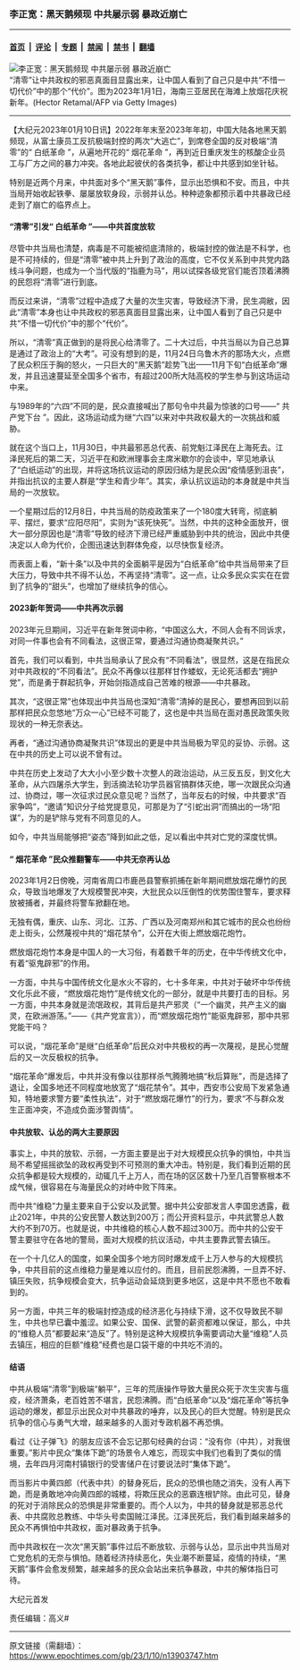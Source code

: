 ### 李­­正宽：黑天鹅频现 中共屡示弱 暴政近崩亡

---

#### [首页](../../../..?n13903747) &nbsp;|&nbsp; [评论](../../../../../epoch-comment?n13903747) &nbsp;|&nbsp; [专题](../../../../../epoch-special?n13903747) &nbsp;|&nbsp; [禁闻](../../../../../epoch-news?n13903747) &nbsp;|&nbsp; [禁书](../../../../../books?n13903747) &nbsp;|&nbsp; [翻墙](https://github.com/gfw-breaker/nogfw/blob/master/README.md?n13903747)


<div><img alt="李­­正宽：黑天鹅频现 中共屡示弱 暴政近崩亡" class="attachment-djy_600_400 size-djy_600_400 wp-post-image" src="https://i.epochtimes.com/assets/uploads/2023/01/id13903750-GettyImages-1245915404-.jpeg"/>
<div class="caption">
 “清零”让中共政权的邪恶真面目显露出来，让中国人看到了自己只是中共“不惜一切代价”中的那个“代价”。图为2023年1月1日，海南三亚居民在海滩上放烟花庆祝新年。(Hector Retamal/AFP via Getty Images)
</div></div><hr/><div class="post_content" id="artbody" itemprop="articleBody">
 <!-- article content begin -->
 <p>
  【大纪元2023年01月10日讯】2022年年末至2023年年初，中国大陆各地黑天鹅频现，从富士康员工反抗极端封控的两次“大逃亡”，到席卷全国的反对极端“清零”的“
  <ok href="https://www.epochtimes.com/gb/tag/%E7%99%BD%E7%BA%B8%E9%9D%A9%E5%91%BD.html">
   白纸革命
  </ok>
  ”，从遍地开花的“
  <ok href="https://www.epochtimes.com/gb/tag/%E7%83%9F%E8%8A%B1%E9%9D%A9%E5%91%BD.html">
   烟花革命
  </ok>
  ”，再到近日重庆发生的核酸企业员工与厂方之间的暴力冲突。各地此起彼伏的各类抗争，都让中共感到如坐针毡。
 </p>
 <p>
  特别是近两个月来，中共面对多个“黑天鹅”事件，显示出恐惧和不安。而且，中共当局开始收起铁拳、屡屡放软身段，示弱并认怂。种种迹象都预示着中共暴政已经走到了崩亡的临界点上。
 </p>
 <h4>
  “清零”引发“
  <ok href="https://www.epochtimes.com/gb/tag/%E7%99%BD%E7%BA%B8%E9%9D%A9%E5%91%BD.html">
   白纸革命
  </ok>
  ”——中共首度放软
 </h4>
 <p>
  尽管中共当局也清楚，病毒是不可能被彻底清除的，极端封控的做法是不科学，也是不可持续的，但是“清零”被中共上升到了政治的高度，它不仅关系到中共党内路线斗争问题，也成为一个当代版的“指鹿为马”，用以试探各级党官们能否顶着沸腾的民怨将“清零”进行到底。
 </p>
 <p>
  而反过来讲，“清零”过程中造成了大量的次生灾害，导致经济下滑，民生凋敝，因此“清零”本身也让中共政权的邪恶真面目显露出来，让中国人看到了自己只是中共“不惜一切代价”中的那个“代价”。
 </p>
 <p>
  所以，“清零”真正做到的是将民心给清零了。二十大过后，中共当局以为自己总算是通过了政治上的“大考”。可没有想到的是，11月24日乌鲁木齐的那场大火，点燃了民众积压于胸的怒火，一只巨大的“黑天鹅”趁势飞出——11月下旬“白纸革命”爆发，并且迅速蔓延至全国多个省市，有超过200所大陆高校的学生参与到这场运动中来。
 </p>
 <p>
  与1989年的“六四”不同的是，民众直接喊出了那句令中共最为惊骇的口号——“
  <ok href="https://www.epochtimes.com/gb/tag/%E5%85%B1%E4%BA%A7%E5%85%9A%E4%B8%8B%E5%8F%B0.html">
   共产党下台
  </ok>
  ”。因此，这场运动成为继“六四”以来对中共政权最大的一次挑战和威胁。
 </p>
 <p>
  就在这个当口上，11月30日，中共最邪恶总代表、前党魁江泽民在上海死去。江泽民死后的第二天，习近平在和欧洲理事会主席米歇尔的会谈中，罕见地承认了“白纸运动”的出现，并将这场抗议运动的原因归结为是民众因“疫情感到沮丧”，并指出抗议的主要人群是“学生和青少年”。其实，承认抗议运动的本身就是中共当局的一次放软。
 </p>
 <p>
  一个星期过后的12月8日，中共当局的防疫政策来了一个180度大转弯，彻底躺平、摆烂，要求“应阳尽阳”，实则为“该死快死”。当然，中共的这种全面放开，很大一部分原因也是“清零”导致的经济下滑已经严重威胁到中共的统治，因此中共便决定以人命为代价，企图迅速达到群体免疫，以尽快恢复经济。
 </p>
 <p>
  而表面上看，“新十条”以及中共的全面躺平是因为“白纸革命”给中共当局带来了巨大压力，导致中共不得不认怂，不再坚持“清零”。这一点，让众多民众实实在在尝到了抗争的“甜头”，也增加了继续抗争的信心。
 </p>
 <h4>
  2023新年贺词——中共再次示弱
 </h4>
 <p>
  2023年元旦期间，习近平在新年贺词中称，“中国这么大，不同人会有不同诉求，对同一件事也会有不同看法，这很正常，要通过沟通协商凝聚共识。”
 </p>
 <p>
  首先，我们可以看到，中共当局承认了民众有“不同看法”，很显然，这是在指民众对中共政权的“不同看法”。民众不再像以往那样甘作蝼蚁，无论死活都去“拥护党”，而是勇于群起抗争，开始剑指造成自己苦难的根源——中共暴政。
 </p>
 <p>
  其次，“这很正常”也体现出中共当局也深知“清零”清掉的是民心，要想再回到以前那样把民众忽悠地“万众一心”已经不可能了，这也是中共当局在面对愚民政策失败现状的一种无奈表达。
 </p>
 <p>
  再者，“通过沟通协商凝聚共识”体现出的更是中共当局极为罕见的妥协、示弱。这在中共的历史上可以说不曾有过。
 </p>
 <p>
  中共在历史上发动了大大小小至少数十次整人的政治运动，从三反五反，到文化大革命，从六四屠杀大学生，到活摘法轮功学员器官搞群体灭绝，哪一次跟民众沟通过、协商过，哪一次征求过民众意见呢？当然了，当年反右的时候，中共要求“百家争鸣”，“邀请”知识分子给党提意见，可那是为了“引蛇出洞”而搞出的一场“阳谋”，为的是铲除与党有不同意见的人。
 </p>
 <p>
  如今，中共当局能够把“姿态”降到如此之低，足以看出中共对亡党的深度忧惧。
 </p>
 <h4>
  “
  <ok href="https://www.epochtimes.com/gb/tag/%E7%83%9F%E8%8A%B1%E9%9D%A9%E5%91%BD.html">
   烟花革命
  </ok>
  ”民众推翻警车——中共无奈再认怂
 </h4>
 <p>
  2023年1月2日傍晚，河南省周口市鹿邑县警察抓捕在新年期间燃放烟花爆竹的民众，导致当地爆发了大规模警民冲突，大批民众以压倒性的优势围住警车，要求释放被捕者，并最终将警车掀翻在地。
 </p>
 <p>
  无独有偶，重庆、山东、河北、江苏、广西以及河南郑州和其它城市的民众也纷纷走上街头，公然蔑视中共的“烟花禁令”，公开在大街上燃放烟花炮竹。
 </p>
 <p>
  燃放烟花炮竹本身是中国人的一大习俗，有着数千年的历史，在中华传统文化中，有着“驱鬼辟邪”的作用。
 </p>
 <p>
  一方面，中共与中国传统文化是水火不容的，七十多年来，中共对于破坏中华传统文化乐此不疲，“燃放烟花炮竹”是传统文化的一部分，就是中共要打击的目标。另一方面，中共本身就是流氓政权，其背后是共产邪灵（“一个幽灵，共产主义的幽灵，在欧洲游荡。”——《共产党宣言》），而“燃放烟花炮竹”能驱鬼辟邪，那中共邪党能干吗？
 </p>
 <p>
  可以说，“烟花革命”是继“白纸革命”后民众对中共极权的再一次蔑视，是民心觉醒后的又一次反极权的抗争。
 </p>
 <p>
  “烟花革命”爆发后，中共并没有像以往那样杀气腾腾地搞“秋后算账”，而是选择了退让，全国多地还不同程度地放宽了“烟花禁令”。其中，西安市公安局下发紧急通知，特地要求警方要“柔性执法”，对于“燃放烟花爆竹”的行为，要求“不与群众发生正面冲突，不造成负面涉警舆情”。
 </p>
 <h4>
  中共放软、认怂的两大主要原因
 </h4>
 <p>
  事实上，中共的放软、示弱，一方面主要是出于对大规模民众抗争的惧怕，中共当局不希望摇摇欲坠的政权再受到不可预测的重大冲击。特别是，我们看到近期的民众抗争都是较大规模的，动辄几千上万人，而在场的区区数十乃至几百警察根本不成气候，很容易在与海量民众的对峙中败下阵来。
 </p>
 <p>
  而中共“维稳”力量主要来自于公安以及武警。据中共公安部发言人李国忠透露，截止2021年，中共的公安民警人数达到200万；而公开资料显示，中共武警总人数大约不到70万。也就是说，中共维稳的核心人数不超过300万。而中共的公安干警主要驻守在各地的警局，面对大规模的抗议活动，中共主要靠武警去镇压。
 </p>
 <p>
  在一个十几亿人的国度，如果全国多个地方同时爆发成千上万人参与的大规模抗争，中共目前的这点维稳力量是难以应付的。而且，目前民怨沸腾，一旦弄不好、镇压失败，抗争规模会变大，抗争运动会延烧到更多地区，这是中共不愿也不敢看到的。
 </p>
 <p>
  另一方面，中共三年的极端封控造成的经济恶化与持续下滑，这不仅导致民不聊生，中共也早已囊中羞涩。如果公安、国保、武警的薪资都难以保证，那么，中共的“维稳人员”都要起来“造反”了。特别是这种大规模抗争需要调动大量“维稳”人员去镇压，相应的巨额“维稳”经费也是口袋干瘪的中共吃不消的。
 </p>
 <h4>
  结语
 </h4>
 <p>
  中共从极端“清零”到极端“躺平”，三年的荒唐操作导致大量民众死于次生灾害与瘟疫，经济萧条，老百姓苦不堪言，民怨沸腾。而“白纸革命”以及“烟花革命”等抗争运动的爆发，都显示出民众对中共暴政的唾弃，以及民心的巨大觉醒。特别是民众抗争的信心与勇气大增，越来越多的人面对专政机器不再恐惧。
 </p>
 <p>
  看过《让子弹飞》的朋友应该不会忘记那句经典的台词：“没有你（中共），对我很重要。”影片中民众“集体下跪”的场景令人难忘，而现实中我们也看到了类似的情境，去年四月河南村镇银行的受害储户在讨要说法时“集体下跪”。
 </p>
 <p>
  而当影片中黄四郎（代表中共）的替身死后，民众的恐惧也随之消失，没有人再下跪，而是勇敢地冲向黄四郎的城楼，将欺压民众的恶霸连根铲除。由此可见，替身的死对于消除民众的恐惧是非常重要的。而个人以为，中共的替身就是邪恶总代表、中共腐败总教练、中华头号卖国贼江泽民。江泽民死后，我们看到越来越多的民众不再惧怕中共政权，面对暴政勇于抗争。
 </p>
 <p>
  而中共政权在一次次“黑天鹅”事件过后不断放软、示弱与认怂，显示出中共当局对亡党危机的无奈与惧怕。随着经济持续恶化，失业潮不断蔓延，疫情的持续，“黑天鹅”事件会愈发频繁，越来越多的民众会站出来抗争暴政，中共的解体指日可待。
 </p>
 <p>
  大纪元首发
 </p>
 <p>
  责任编辑：高义#
 </p>
 <!-- article content end -->
 <div id="below_article_ad">
 </div>
</div>


---

原文链接（需翻墙）：https://www.epochtimes.com/gb/23/1/10/n13903747.htm